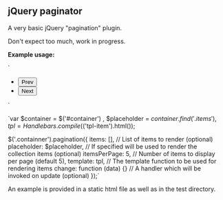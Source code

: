 jQuery paginator
----------------

A very basic jQuery "pagination" plugin.

Don't expect too much, work in progress.

**Example usage:**

`<div id="container">
  <ul class="inline noitem">
    <li><button data-js="prev">Prev</button></li>
    <li><button data-js="next">Next</button></li>
  </ul>
  <div class="sep"></div>

  <ul id="items"></ul>

  <p data-js="pagination"></p>
</div>

<script type="text/template" id="item-template">
  <li><span class="item-name">{{name}}</span>
    <span class="item-price">{{price}}&euro;</span></li>
</script>`


`var $container = $('#container')
  , $placeholder = $container.find('.items')
  , tpl = Handlebars.compile($('tpl-item').html());

$('.containner').pagination({
  items:        [],            // List of items to render (optional)
  placeholder:  $placeholder,  // If specified will be used to render the collection items  (optional)
  itemsPerPage: 5,             // Number of items to display per page (default 5),
  template:     tpl,           // The template function to be used for rendering items
  change: function (data) {}   // A handler which will be invoked on update (optional)
});`

An example is provided in a static html file as well as in the test directory.

 
